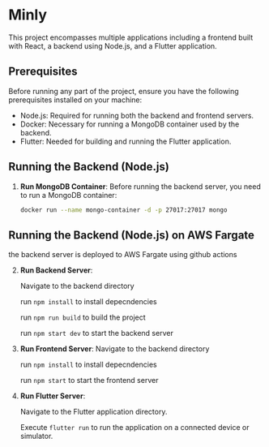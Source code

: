 # Minly

This project encompasses multiple applications including a frontend built with React, a backend using Node.js, and a Flutter application.

## Prerequisites

Before running any part of the project, ensure you have the following prerequisites installed on your machine:

- Node.js: Required for running both the backend and frontend servers.
- Docker: Necessary for running a MongoDB container used by the backend.
- Flutter: Needed for building and running the Flutter application.

## Running the Backend (Node.js)

1. **Run MongoDB Container**:
   Before running the backend server, you need to run a MongoDB container:
   ```bash
   docker run --name mongo-container -d -p 27017:27017 mongo

## Running the Backend (Node.js) on AWS Fargate
   the backend server is deployed to AWS Fargate using github actions  

2. **Run Backend Server**:
   
   Navigate to the backend directory 
   
   run ```npm install``` to install depecndencies 
   
   run ```npm run build``` to build the project 
   
   run ```npm start dev``` to start the backend server
   

3. **Run Frontend Server**:
   Navigate to the backend directory 
   
   run ```npm install``` to install depecndencies 
   
   run ```npm start```  to start the frontend server

4. **Run Flutter Server**:

   Navigate to the Flutter application directory.

   Execute ```flutter run``` to run the application on a connected device or simulator.
   